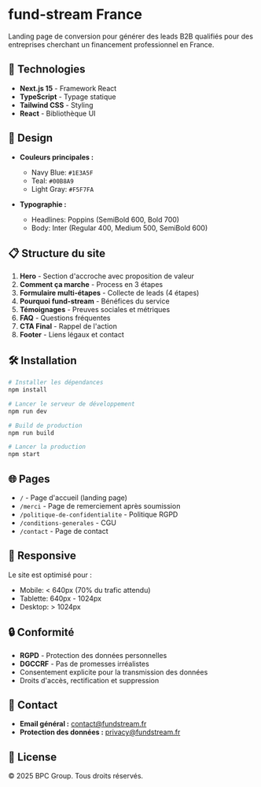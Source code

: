 # fund-stream France

Landing page de conversion pour générer des leads B2B qualifiés pour des entreprises cherchant un financement professionnel en France.

## 🚀 Technologies

- **Next.js 15** - Framework React
- **TypeScript** - Typage statique
- **Tailwind CSS** - Styling
- **React** - Bibliothèque UI

## 🎨 Design

- **Couleurs principales :**
  - Navy Blue: `#1E3A5F`
  - Teal: `#00B8A9`
  - Light Gray: `#F5F7FA`

- **Typographie :**
  - Headlines: Poppins (SemiBold 600, Bold 700)
  - Body: Inter (Regular 400, Medium 500, SemiBold 600)

## 📋 Structure du site

1. **Hero** - Section d'accroche avec proposition de valeur
2. **Comment ça marche** - Process en 3 étapes
3. **Formulaire multi-étapes** - Collecte de leads (4 étapes)
4. **Pourquoi fund-stream** - Bénéfices du service
5. **Témoignages** - Preuves sociales et métriques
6. **FAQ** - Questions fréquentes
7. **CTA Final** - Rappel de l'action
8. **Footer** - Liens légaux et contact

## 🛠️ Installation

```bash
# Installer les dépendances
npm install

# Lancer le serveur de développement
npm run dev

# Build de production
npm run build

# Lancer la production
npm start
```

## 🌐 Pages

- `/` - Page d'accueil (landing page)
- `/merci` - Page de remerciement après soumission
- `/politique-de-confidentialite` - Politique RGPD
- `/conditions-generales` - CGU
- `/contact` - Page de contact

## 📱 Responsive

Le site est optimisé pour :
- Mobile: < 640px (70% du trafic attendu)
- Tablette: 640px - 1024px
- Desktop: > 1024px

## 🔒 Conformité

- **RGPD** - Protection des données personnelles
- **DGCCRF** - Pas de promesses irréalistes
- Consentement explicite pour la transmission des données
- Droits d'accès, rectification et suppression

## 📧 Contact

- **Email général :** contact@fundstream.fr
- **Protection des données :** privacy@fundstream.fr

## 📄 License

© 2025 BPC Group. Tous droits réservés.
